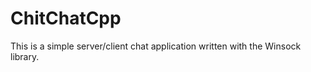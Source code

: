 ChitChatCpp
===========
This is a simple server/client chat application written with the Winsock library.
